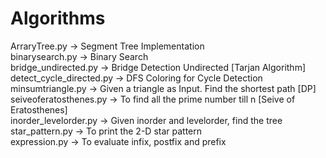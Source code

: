 # Algorithms
ArraryTree.py -> Segment Tree Implementation <br>
binarysearch.py -> Binary Search <br>
bridge_undirected.py -> Bridge Detection Undirected [Tarjan Algorithm] <br>
detect_cycle_directed.py -> DFS Coloring for Cycle Detection <br>
minsumtriangle.py -> Given a triangle as Input. Find the shortest path [DP] <br>
seiveoferatosthenes.py -> To find all the prime number till n [Seive of Eratosthenes] <br>
inorder_levelorder.py -> Given inorder and levelorder, find the tree <br>
star_pattern.py -> To print the 2-D star pattern <br>
expression.py -> To evaluate infix, postfix and prefix <br>
